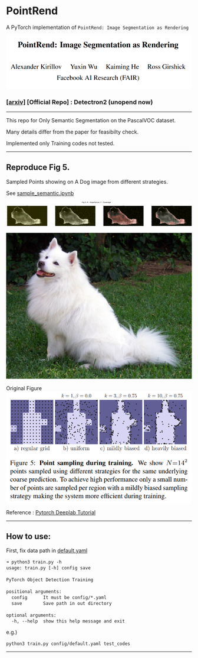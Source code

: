 # PointRend

A PyTorch implementation of `PointRend: Image Segmentation as Rendering`

![title](imgs/title.png)

### [[arxiv]](https://arxiv.org/pdf/1912.08193.pdf) [Official Repo] : Detectron2 (unopend now)

<hr>

This repo for Only Semantic Segmentation on the PascalVOC dataset.

Many details differ from the paper for feasibilty check.

Implemented only Training codes not tested.

<hr>

## Reproduce Fig 5.

Sampled Points showing on A Dog image from different strategies.

See [sample_semantic.ipynb](tests/sample_semantic.ipynb)

![result](imgs/sample.png)


![dog](imgs/dog.jpg)


Original Figure
![fig5](imgs/fig5.png)

Reference : [Pytorch Deeplab Tutorial](https://pytorch.org/hub/pytorch_vision_deeplabv3_resnet101/)

<hr>

## How to use:

First, fix data path in [default.yaml](config/default.yaml)

```
➜ python3 train.py -h
usage: train.py [-h] config save

PyTorch Object Detection Training

positional arguments:
  config      It must be config/*.yaml
  save        Save path in out directory

optional arguments:
  -h, --help  show this help message and exit
```

e.g.)
```
python3 train.py config/default.yaml test_codes
```

<hr>
